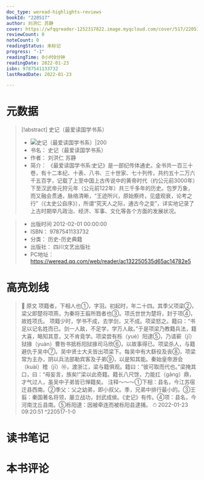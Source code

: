 ```yaml
---
doc_type: weread-highlights-reviews
bookId: "220517"
author: 刘洪仁 苏静
cover: https://wfqqreader-1252317822.image.myqcloud.com/cover/517/220517/t7_220517.jpg
reviewCount: 0
noteCount: 0
readingStatus: 未标记
progress: "-1"
readingTime: 0小时0分钟
readingDate: 2022-01-23
isbn: 9787541133732
lastReadDate: 2022-01-23

---
```

# 元数据
> [!abstract] 史记（最爱读国学书系）
> - ![ 史记（最爱读国学书系）|200](https://wfqqreader-1252317822.image.myqcloud.com/cover/517/220517/t7_220517.jpg)
> - 书名： 史记（最爱读国学书系）
> - 作者： 刘洪仁 苏静
> - 简介： 《最爱读国学书系:史记》是一部纪传体通史。全书共一百三十卷，有十二本纪、十表、八书、三十世家、七十列传，共约五十二万六千五百字，记载了上至中国上古传说中的黄帝时代（约公元前3000年）下至汉武帝元狩元年（公元前122年）共三千多年的历史。包罗万象，而又融会贯通，脉络清晰，“王迹所兴，原始察终，见盛观衰，论考之行”（《太史公自序》），所谓“究天人之际，通古今之变”，详实地记录了上古时期举凡政治、经济、军事、文化等各个方面的发展状况。

> - 出版时间 2012-02-01 00:00:00
> - ISBN： 9787541133732
> - 分类： 历史-历史典籍
> - 出版社： 四川文艺出版社
> - PC地址：https://weread.qq.com/web/reader/ac132250535d65ac14782e5

# 高亮划线



> 📌 原文
项籍者，下相人也①，字羽。初起时，年二十四。其季父项梁②，梁父即楚将项燕，为秦将王翦所戮者也③。项氏世世为楚将，封于项④，故姓项氏。
项籍少时，学书不成，去学剑，又不成。项梁怒之。籍曰：“书足以记名姓而已。剑一人敌，不足学，学万人敌。”于是项梁乃教籍兵法，籍大喜，略知其意，又不肯竟学。项梁尝有栎（yuè）阳逮⑤，乃请蕲（jī）狱掾（yuàn）曹咎书抵栎阳狱掾司马欣⑥，以故事得已。项梁杀人，与籍避仇于吴中⑦。吴中贤士大夫皆出项梁下。每吴中有大繇役及丧⑧，项梁常为主办，阴以兵法部勒宾客及子弟⑨，以是知其能。秦始皇帝游会（kuài）稽（jī）⑩，渡浙江，梁与籍俱观。籍曰：“彼可取而代也。”梁掩其口，曰：“毋妄言，族矣!”梁以此奇籍。籍长八尺馀，力能扛（gāng）鼎，才气过人，虽吴中子弟皆已惮籍矣。
注释～～～①下相：县名，今江苏宿迁县西南。②季父：父之幼弟，即小叔父。季，兄弟中排行最小的。③王翦：秦国著名将领，屡立战功，封武成侯。《史记》有传。④项：县名，今河南沈丘县南。⑤栎阳逮：因被牵连而被栎阳县逮捕。 
> ⏱ 2022-01-23 09:20:51 ^220517-1-0

# 读书笔记

# 本书评论

